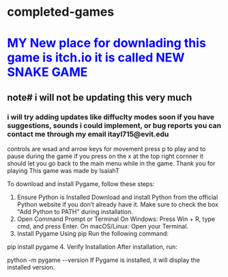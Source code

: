# completed-games
 <h1 style="family-font:cursive; color:blue;">MY New place for downlading this game is itch.io it is called NEW SNAKE GAME</h1>
 <h2>note# i will not be updating this very much</h2>
 <h3>i will try adding updates like diffuclty modes soon if you have suggestions, sounds i could implement, or bug reports you can contact me through my email itayl715@evit.edu </h3>
controls are wsad and arrow keys for movement press p to play and to pause during the game if you press on the x at the top right cornner it should let you go back to the main menu while in the game.
Thank you for playing
This game was made by IsaiahT

To download and install Pygame, follow these steps:

1. Ensure Python is Installed
Download and install Python from the official Python website if you don’t already have it.
Make sure to check the box "Add Python to PATH" during installation.
2. Open Command Prompt or Terminal
On Windows: Press Win + R, type cmd, and press Enter.
On macOS/Linux: Open your Terminal.
3. Install Pygame Using pip
Run the following command:


pip install pygame
4. Verify Installation
After installation, run:

python -m pygame --version
If Pygame is installed, it will display the installed version.
